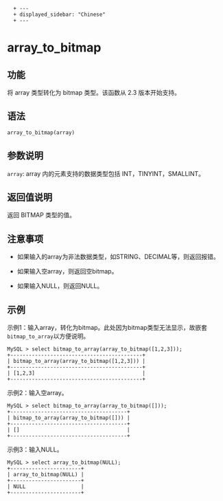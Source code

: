       + ---
      + displayed_sidebar: "Chinese"
      + ---

  # array_to_bitmap

  ## 功能

  将 array 类型转化为 bitmap 类型。该函数从 2.3 版本开始支持。

  ## 语法

  ```Haskell
  array_to_bitmap(array)
  ```

  ## 参数说明

  `array`: array 内的元素支持的数据类型包括 INT，TINYINT，SMALLINT。

  ## 返回值说明

  返回 BITMAP 类型的值。

  ## 注意事项

  - 如果输入的array为非法数据类型，如STRING、DECIMAL等，则返回报错。

  - 如果输入空array，则返回空bitmap。

  - 如果输入NULL，则返回NULL。

  ## 示例

  示例1：输入array，转化为bitmap。此处因为bitmap类型无法显示，故嵌套`bitmap_to_array`以方便说明。

  ```Plain Text
  MySQL > select bitmap_to_array(array_to_bitmap([1,2,3]));
  +-------------------------------------------+
  | bitmap_to_array(array_to_bitmap([1,2,3])) |
  +-------------------------------------------+
  | [1,2,3]                                   |
  +-------------------------------------------+
  ```

  示例2：输入空array。

  ```Plain Text
  MySQL > select bitmap_to_array(array_to_bitmap([]));
  +--------------------------------------+
  | bitmap_to_array(array_to_bitmap([])) |
  +--------------------------------------+
  | []                                   |
  +--------------------------------------+
  ```

  示例3：输入NULL。

  ```Plain Text
  MySQL > select array_to_bitmap(NULL);
  +-----------------------+
  | array_to_bitmap(NULL) |
  +-----------------------+
  | NULL                  |
  +-----------------------+
  ```